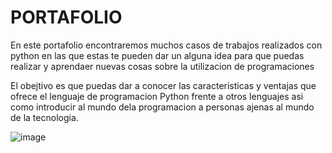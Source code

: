 # PORTAFOLIO

En este portafolio encontraremos muchos casos de trabajos realizados con python en las que estas te pueden dar un alguna idea para que puedas realizar y aprendaer nuevas cosas sobre la utilizacion de programaciones

El obejtivo es que puedas dar a conocer las caracteristicas y ventajas que ofrece el lenguaje de programacion Python frente a otros lenguajes asi como introducir al mundo dela programacion a personas ajenas al mundo de la tecnologia.

![image](https://user-images.githubusercontent.com/107886315/178016560-7aeb1ab3-556a-4abc-92f9-a38d31c31d49.png)
